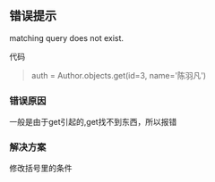 ## 错误提示 ##

matching query does not exist.

代码

> auth = Author.objects.get(id=3, name='陈羽凡')
  

### 错误原因 ###

一般是由于get引起的,get找不到东西，所以报错

### 解决方案 ###

修改括号里的条件


